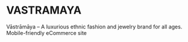 # VASTRAMAYA
Vāstrāmāya – A luxurious ethnic fashion and jewelry brand for all ages. Mobile-friendly eCommerce site
